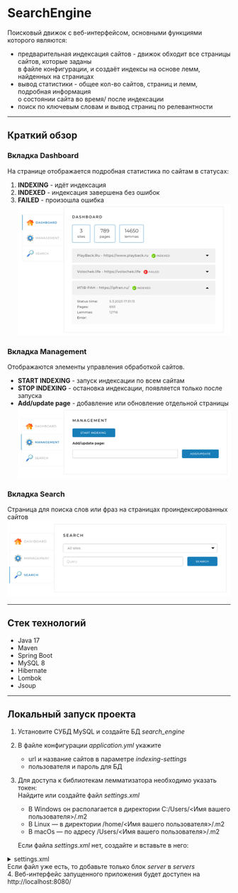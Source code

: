 # SearchEngine
Поисковый движок с веб-интерфейсом, основными функциями которого являются:
* предварительная индексация сайтов - движок обходит все страницы сайтов, которые заданы   
в файле конфигурации, и создаёт индексы на основе лемм, найденных на страницах
* вывод статистики - общее кол-во сайтов, страниц и лемм, подробная информация   
о состоянии сайта во время/ после индексации
* поиск по ключевым словам и вывод страниц по релевантности
***
## Краткий обзор
### Вкладка Dashboard
На странице отображается подробная статистика по сайтам в статусах:
1. **INDEXING** - идёт индексация
2. **INDEXED** - индексация завершена без ошибок
3. **FAILED** - произошла ошибка
![dashboard](/readme_images/dashboard.png)
### Вкладка Management
Отображаются элементы управления обработкой сайтов.   
* **START INDEXING** - запуск индексации по всем сайтам 
* **STOP INDEXING** - остановка индексации, появляется только после запуска  
* **Add/update page** - добавление или обновление отдельной страницы
![management](/readme_images/management.png)
### Вкладка Search
Страница для поиска слов или фраз на страницах проиндексированных сайтов
![search](/readme_images/search.png)
***
## Стек технологий 
* Java 17
* Maven
* Spring Boot
* MySQL 8
* Hibernate
* Lombok
* Jsoup
***
## Локальный запуск проекта
1. Установите СУБД MySQL и создайте БД *search_engine*
2. В файле конфигурации *application.yml* укажите
    * url и название сайтов в параметре *indexing-settings*
    * пользователя и пароль для БД
3. Для доступа к библиотекам лемматизатора необходимо указать токен:  
Найдите или создайте файл *settings.xml*  
    * В Windows он располагается в директории C:/Users/<Имя вашего пользователя>/.m2
    * В Linux — в директории /home/<Имя вашего пользователя>/.m2
    * В macOs — по адресу /Users/<Имя вашего пользователя>/.m2
    
    
    Если файла *settings.xml* нет, создайте и вставьте в него:  
</b></details>
<details>
<summary> settings.xml </summary><br><b>

```xml  
<settings xmlns="http://maven.apache.org/SETTINGS/1.0.0"
          xmlns:xsi="http://www.w3.org/2001/XMLSchema-instance"
          xsi:schemaLocation="http://maven.apache.org/SETTINGS/1.0.0
https://maven.apache.org/xsd/settings-1.0.0.xsd">
    <servers>
        <server>
            <id>skillbox-gitlab</id>
            <configuration>
                <httpHeaders>
                    <property>
                        <name>Private-Token</name>
                        <value>wtb5axJDFX9Vm_W1Lexg</value>
                    </property>
                </httpHeaders>
            </configuration>
        </server>
    </servers>
</settings>
```
</b></details>
Если файл уже есть, то добавьте только блок *server* в *servers*  
4. Веб-интерфейс запущенного приложения будет доступен на http://localhost:8080/

